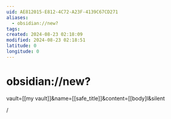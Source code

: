 ```yaml
---
uid: AE812015-E812-4C72-A23F-4139C67CD271
aliases:
  - obsidian://new?
tags: 
created: 2024-08-23 02:18:09
modified: 2024-08-23 02:18:51
latitude: 0
longitude: 0
---
```


# obsidian://new?
vault=[[my vault]]&name=[[safe_title]]&content=[[body]l&silent

/